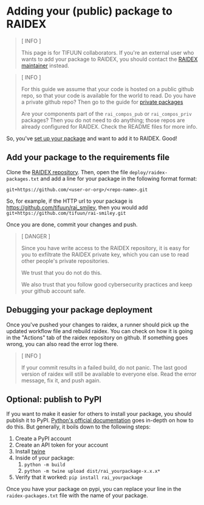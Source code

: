 # Adding your (public) package to RAIDEX

> [ INFO ]
>
> This page is for TIFUUN collaborators.
> If you're an external user who wants to
> add your package to RAIDEX,
> you should contact the [RAIDEX maintainer](people.md) instead.

> [ INFO ]
>
> For this guide we assume that your code is hosted on a
> public github repo, so that your code is available for the world
> to read.
> Do you have a private github repo? Then go to the guide for
> [private packages](raidex-tifuun-private.md)
>
> Are your components part of the `rai_compos_pub` or `rai_compos_priv`
> packages? Then you do not need to do anything; those repos are already
> configured for RAIDEX.
> Check the README files for more info.

So, you've
[set up your package](packaging.md)
and want to add it to RAIDEX.
Good!

## Add your package to the requirements file

Clone the
[RAIDEX repository](https://github.com/tifuun/raidex).
Then, open the file `deploy/raidex-packages.txt`
and add a line for your package
in the following format format:

```
git+https://github.com/<user-or-org>/<repo-name>.git
```

So, for example, if the HTTP url to your package is
<https://github.com/tifuun/rai_smiley>,
then you would add
`git+https://github.com/tifuun/rai-smiley.git`

Once you are done, commit your changes and push.

> [ DANGER ]
>
> Since you have write access to the RAIDEX repository,
> it is easy for you to exfiltrate the RAIDEX private key,
> which you can use to read other people's private repositories.
>
> We trust that you do not do this.
>
> We also trust that you follow good cybersecurity practices
> and keep your github account safe.

## Debugging your package deployment
<!-- TODO this section is copy-pasted.
We need snippets!! -->

Once you've pushed your changes to raidex,
a runner should pick up the updated workflow file
and rebuild raidex.
You can check on how it is going in the
"Actions" tab of the raidex repository on github.
If something goes wrong, you can also read the error log there.

> [ INFO ]
>
> If your commit results in a failed build,
> do not panic.
> The last good version of raidex will still be available
> to everyone else.
> Read the error message,
> fix it,
> and push again.

## Optional: publish to PyPI

If you want to make it easier for others to install
your package,
you should publish it to PyPI.
[Python's official documentation](https://packaging.python.org/en/latest/tutorials/packaging-projects/)
goes in-depth on how to do this.
But generally,
it boils down to the following steps:

1. Create a PyPI account
1. Create an API token for your account
1. Install [twine](https://pypi.org/project/twine/)
1. Inside of your package:
    1. `python -m build`
    1. `python -m twine upload dist/rai_yourpackage-x.x.x*`
1. Verify that it worked: `pip install rai_yourpackage`

Once you have your package on pypi,
you can replace your line in the
`raidex-packages.txt` file
with the name of your package.

